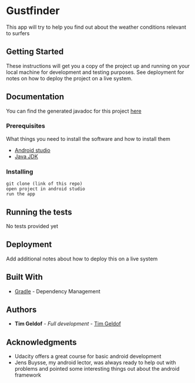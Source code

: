 # Gustfinder

This app will try to help you find out about the weather conditions relevant to surfers

## Getting Started

These instructions will get you a copy of the project up and running on your local machine for development and testing purposes. See deployment for notes on how to deploy the project on a live system.

## Documentation

You can find the generated javadoc for this project [here](javadoc/app/index.md) 


### Prerequisites

What things you need to install the software and how to install them


* [Android studio](https://developer.android.com/studio/)
* [Java JDK](https://www.oracle.com/technetwork/java/javase/downloads/jdk8-downloads-2133151.html)


### Installing


```
git clone (link of this repo)
open project in android studio
run the app

```

## Running the tests

No tests provided yet


## Deployment

Add additional notes about how to deploy this on a live system

## Built With

* [Gradle](https://gradle.org/) - Dependency Management

## Authors

* **Tim Geldof** - *Full development* - [Tim Geldof](https://github.com/timgeldof)

## Acknowledgments

* Udacity offers a great course for basic android development
* Jens Buysse, my android lector, was always ready to help out with problems and pointed some interesting things out about the android framework
